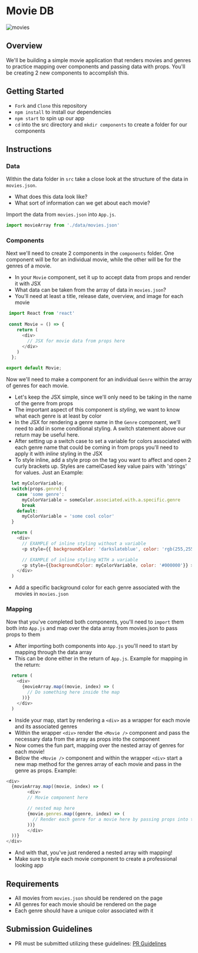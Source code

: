 # Movie DB

![movies](https://static.wikia.nocookie.net/fictionaltvstations/images/4/4b/At_the_Movies.jpg/revision/latest?cb=20171002160046)

## Overview

We'll be building a simple movie application that renders movies and genres to practice mapping over components and passing data with props. You'll be creating 2 new components to accomplish this.

## Getting Started

- `Fork` and `Clone` this repository
- `npm install` to install our dependencies
- `npm start` to spin up our app
- `cd` into the src directory and `mkdir components` to create a folder for our components

## Instructions
### Data
Within the data folder in `src` take a close look at the structure of the data in `movies.json`.
- What does this data look like?
- What sort of information can we get about each movie?

Import the data from `movies.json` into `App.js`.
```js
import movieArray from './data/movies.json'
```

### Components
Next we'll need to create 2 components in the `components` folder. One component will be for an individual movie, while the other will be for the genres of a movie.
- In your `Movie` component, set it up to accept data from props and render it with JSX
- What data can be taken from the array of data in `movies.json`?
- You'll need at least a title, release date, overview, and image for each movie
```js
 import React from 'react'
 
 const Movie = () => {
    return (
      <div>
        // JSX for movie data from props here
      </div>
    )
  };

export default Movie;
```

Now we'll need to make a component for an individual `Genre` within the array of genres for each movie.
- Let's keep the JSX simple, since we'll only need to be taking in the name of the genre from props
- The important aspect of this component is _styling_, we want to know what each genre is at least by color
- In the JSX for rendering a genre name in the `Genre` component, we'll need to add in some conditional styling. A switch statement above our return may be useful here.
- After setting up a switch case to set a variable for colors associated with each genre name that could be coming in from props you'll need to apply it with _inline_ styling in the JSX
- To style inline, add a style prop on the tag you want to affect and open 2 curly brackets up. Styles are camelCased key value pairs with 'strings' for values. 
Just an Example:
```js
  let myColorVariable;
  switch(props.genre) {
    case 'some genre': 
      myColorVariable = someColor.associated.with.a.specific.genre
      break
    default:
      myColorVariable = 'some cool color'
  }

  return (
    <div>
      // EXAMPLE of inline styling without a variable
      <p style={{ backgroundColor: 'darkslateblue', color: 'rgb(255,255,255)' }} >{props.genre}</p>

      // EXAMPLE of inline styling WITH a variable
      <p style={{backgroundColor: myColorVariable, color: '#000000'}} >{props.something}</p>
    </div>
  )
```

- Add a specific background color for each genre associated with the movies in `movies.json`

### Mapping
Now that you've completed both components, you'll need to `import` them both into `App.js` and map over the data array from movies.json to pass props to them
- After importing both components into `App.js` you'll need to start by mapping through the data array
- This can be done either in the return of `App.js`. Example for mapping in the return:
```js
  return (
    <div>
      {movieArray.map((movie, index) => (
        // Do something here inside the map
      ))}
    </div>
  )
```
- Inside your map, start by rendering a `<div>` as a wrapper for each movie and its associated genres
- Within the wrapper `<div>` render the `<Movie />` component and pass the necessary data from the array as props into the component
- Now comes the fun part, mapping over the nested array of genres for each movie!
- Below the `<Movie />` component and within the wrapper `<div>` start a new map method for the genres array of each movie and pass in the genre as props. Example:
```js
<div>
  {movieArray.map((movie, index) => (
        <div>
        // Movie component here

        // nested map here
        {movie.genres.map((genre, index) => (
          // Render each genre for a movie here by passing props into the Genre component
        ))}
        </div>
  ))}
</div>
```

- And with that, you've just rendered a nested array with mapping!
- Make sure to style each movie component to create a professional looking app

## Requirements
- All movies from `movies.json` should be rendered on the page
- All genres for each movie should be rendered on the page
- Each genre should have a unique color associated with it

## Submission Guidelines
- PR must be submitted utilizing these guidelines: [PR Guidelines](https://github.com/SEI-R-2-22/template_pull_request)
